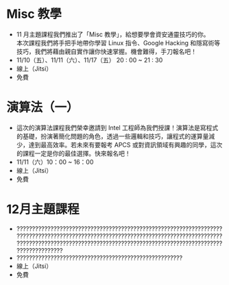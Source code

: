 # Misc 教學

*   11 月主題課程我們推出了「Misc 教學」，給想要學會資安通靈技巧的你。<br>本次課程我們將手把手地帶你學習 Linux 指令、Google Hacking 和隱寫術等技巧，我們將藉由親自實作讓你快速掌握。機會難得，手刀報名吧！
*   11/10（五）、11/11（六）、11/17（五） 20 : 00 ~ 21 : 30
*   線上（Jitsi）
*   免費

# 演算法（一）

*   這次的演算法課程我們榮幸邀請到 Intel 工程師為我們授課！演算法是寫程式的基礎，扮演著簡化問題的角色，透過一些邏輯和技巧，讓程式的運算量減少，達到最高效率。若未來有要報考 APCS 或對資訊領域有興趣的同學，這次的課程一定是你的最佳選擇。快來報名吧！
*   11/11（六）10：00 ~ 16：00
*   線上（Jitsi）
*   免費

# 12月主題課程

* ????????????????????????????????????????????????????????????????????????????????????????????????????????????????????????????????????????????????????????????????????????????????????????????????????????????????????????
* ??????????????????????????????????????????????????????
*   線上（Jitsi）
*   免費
